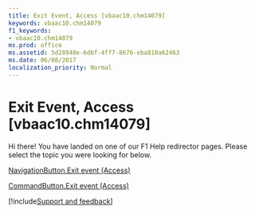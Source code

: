 ```yaml
---
title: Exit Event, Access [vbaac10.chm14079]
keywords: vbaac10.chm14079
f1_keywords:
- vbaac10.chm14079
ms.prod: office
ms.assetid: 5d28948e-6d6f-4ff7-8676-eba810a62463
ms.date: 06/08/2017
localization_priority: Normal
---
```



# Exit Event, Access [vbaac10.chm14079]

Hi there! You have landed on one of our F1 Help redirector pages. Please select the topic you were looking for below.

[NavigationButton.Exit event (Access)](https://msdn.microsoft.com/library/773aaaf7-a4af-c720-af34-462810f372ea%28Office.15%29.aspx)

[CommandButton.Exit event (Access)](https://msdn.microsoft.com/library/d31c55ca-a2d9-7576-0a7f-a19307c36e87%28Office.15%29.aspx)

[!include[Support and feedback](~/includes/feedback-boilerplate.md)]